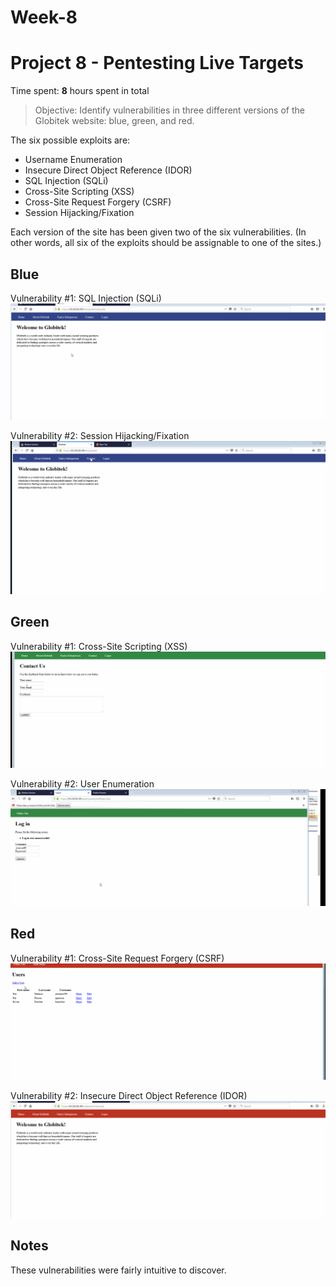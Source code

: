 # Week-8
# Project 8 - Pentesting Live Targets

Time spent: **8** hours spent in total

> Objective: Identify vulnerabilities in three different versions of the Globitek website: blue, green, and red.

The six possible exploits are:
* Username Enumeration
* Insecure Direct Object Reference (IDOR)
* SQL Injection (SQLi)
* Cross-Site Scripting (XSS)
* Cross-Site Request Forgery (CSRF)
* Session Hijacking/Fixation

Each version of the site has been given two of the six vulnerabilities. (In other words, all six of the exploits should be assignable to one of the sites.)

## Blue

Vulnerability #1: SQL Injection (SQLi) ![SQL Injection (SQLi)](https://github.com/kevinsinclair83/Week-8/blob/master/SQLiweek8.gif)

Vulnerability #2: Session Hijacking/Fixation ![Session Hijacking/Fixation](https://github.com/kevinsinclair83/Week-8/blob/master/SessionHijackingweek8.gif)


## Green

Vulnerability #1: Cross-Site Scripting (XSS) ![Cross-Site Scripting (XSS)](https://github.com/kevinsinclair83/Week-8/blob/master/XSSweek8.gif)

Vulnerability #2: User Enumeration ![User Enumeration](https://github.com/kevinsinclair83/Week-8/blob/master/userenum1.gif)


## Red

Vulnerability #1: Cross-Site Request Forgery (CSRF) ![Cross-Site Request Forgery (CSRF)](https://github.com/kevinsinclair83/Week-8/blob/master/CSRFweek8.gif)

Vulnerability #2: Insecure Direct Object Reference (IDOR) ![Insecure Direct Object Reference (IDOR)](https://github.com/kevinsinclair83/Week-8/blob/master/IDOR.gif)

## Notes

These vulnerabilities were fairly intuitive to discover. 

